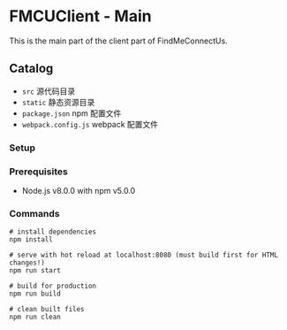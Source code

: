 # FMCUClient - Main
This is the main part of the client part of FindMeConnectUs.

## Catalog
* `src` 源代码目录
* `static` 静态资源目录
* `package.json` npm 配置文件
* `webpack.config.js` webpack 配置文件

### Setup

### Prerequisites
* Node.js v8.0.0 with npm v5.0.0

### Commands
```shell
# install dependencies
npm install

# serve with hot reload at localhost:8080 (must build first for HTML changes!)
npm run start

# build for production
npm run build

# clean built files
npm run clean
```

